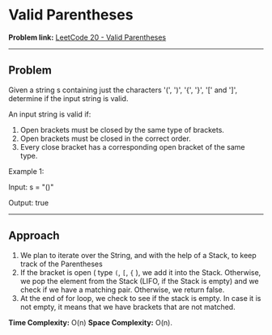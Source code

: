 # Valid Parentheses

**Problem link:** [LeetCode 20 - Valid Parentheses](https://leetcode.com/problems/valid-parentheses/)

---

## Problem
Given a string s containing just the characters '(', ')', '{', '}', '[' and ']', determine if the input string is valid.

An input string is valid if:

1. Open brackets must be closed by the same type of brackets.
2. Open brackets must be closed in the correct order.
3. Every close bracket has a corresponding open bracket of the same type.
 

Example 1:

Input: s = "()"

Output: true

---

## Approach

1. We plan to iterate over the String, and with the help of a Stack, to keep track of the Parentheses
2. If the bracket is open ( type `(`, `[`, `{` ), we add it into the Stack. Otherwise, we pop the element from the Stack (LIFO, if the Stack is empty) and we check if we have a matching pair. Otherwise, we return false.
3. At the end of for loop, we check to see if the stack is empty. In case it is not empty, it means that we have brackets that are not matched.

**Time Complexity:** O(n)
**Space Complexity:** O(n).  
